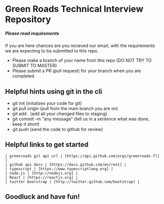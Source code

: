 # Green Roads Technical Interview Repository
##### _Please read requirements_

If you are here chances are you recieved our email, with the requirements we are expecting to be submitted to this repo.

- Please make a branch of your name from this repo (DO NOT TRY TO SUBMIT TO MASTER)
- Please submit a PR (pull request) for your branch when you are completed. 

## Helpful hints using git in the cli

- git init (initalizes your code for git)
- git pull origin (pull from the main branch you are on)
- git add . (add all your changed files to staging)
- git commit -m "any message" (tell us in a sentence what was done, keep it short)
- git push (send the code to github for review)

## Helpful links to get started 

    | greenroads git api url | [https://api.github.com/orgs/greenroads-fl] |
    | github api docs | [https://docs.github.com/en/rest] |
    | typescript | [https://www.typescriptlang.org] |
    | node.js | [http://nodejs.org] |
    | React | [https://reactjs.org] |
    | twitter bootstrap | [http://twitter.github.com/bootstrap] |
    
## Goodluck and have fun!
 
